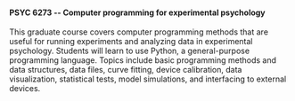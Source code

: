 #### PSYC 6273 -- Computer programming for experimental psychology

This graduate course covers computer programming methods that are useful for running experiments and analyzing data in experimental psychology. Students will learn to use Python, a general-purpose programming language. Topics include basic programming methods and data structures, data files, curve fitting, device calibration, data visualization, statistical tests, model simulations, and interfacing to external devices.
